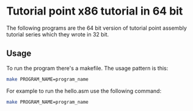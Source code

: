 # Tutorial point x86 tutorial in 64 bit

The following programs are the 64 bit version of tutorial point assembly tutorial series which they wrote in 32 bit.

## Usage

To run the program there's a makefile. The usage pattern is this:

```bash
make PROGRAM_NAME=program_name
```

For example to run the hello.asm use the following command:

```bash
make PROGRAM_NAME=program_name
```

